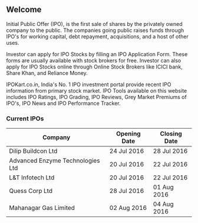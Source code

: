 ## Welcome

Initial Public Offer (IPO), is the first sale of shares by the privately owned company to the public. The companies going public raises funds through IPO's for working capital, debt repayment, acquisitions, and a host of other uses. 

Investor can apply for IPO Stocks by filling an IPO Application Form. These forms are usually available with stock brokers for free. Investor can also apply for IPO Stocks online through Online Stock Brokers like ICICI bank, Share Khan, and Reliance Money.

IPOKart.co.in, India's No. 1 IPO investment portal provide recent IPO information from primary stock market. IPO Tools available on this website includes IPO Ratings, IPO Grading, IPO Reviews, Grey Market Premiums of IPO's, IPO News and IPO Performance Tracker. 

### Current IPOs

Company | Opening Date | Closing Date
------------ | ------------- |------------
Dilip Buildcon Ltd	| 24 Jul 2016	| 28 Jul 2016
Advanced Enzyme Technologies Ltd	| 20 Jul 2016	| 22 Jul 2016
L&T Infotech Ltd	| 20 Jul 2016	| 22 Jul 2016
Quess Corp Ltd	| 28 Jul 2016	| 01 Aug 2016
Mahanagar Gas Limited	| 02 Aug 2016	| 04 Aug 2016
